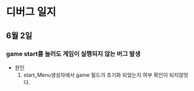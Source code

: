 # 디버그 일지

## 6월 2일
### game start를 눌러도 게임이 실행되지 않는 버그 발생

+ 원인
  1. start_Menu생성자에서 game 필드가 초기화 되었는지 여부 확인이 되지않앗다.
